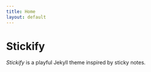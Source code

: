 ```yaml
---
title: Home
layout: default
---
```


# Stickify

*Stickify* is a playful Jekyll theme inspired by sticky notes.
